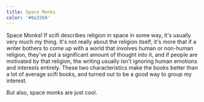 ```yaml
---
title: Space Monks
color: '#0a3260'
---
```


Space Monks! If scifi describes religion in space in some way, it's usually very much my thing. It's not really
about the religion itself, it's more that if a writer bothers to come up with a world that involves human or non-human
religion, they've put a significant amount of thought into it, and if people are motivated by that religion, the writing
usually isn't ignoring human emotions and interests entirely. These two characteristics make the books better than a lot
of average scifi books, and turned out to be a good way to group my interest.

But also, space monks are just cool.
